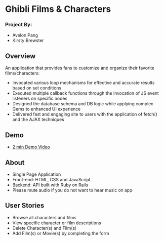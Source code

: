 # Ghibli Films & Characters 
### Project By:
- Avelon Pang
- Kirsty Brewster

## Overview
An application that provides fans to customize and organize their favorite films/characters: 

- Invocated various loop mechanisms for effective and accurate results based on set conditions
- Executed multiple callback functions through the invocation of JS event listeners on specific nodes
- Designed the database schema and DB logic while applying complex Gems to enhanced UI experience
- Delivered fast and engaging site to users with the application of fetch() and the AJAX techniques

## Demo

- [2 min Demo Video](https://www.youtube.com/watch?v=fzeetxQXB9c&list=PLFqQfEnCEJVce2riSm-OIBbySpzLQzCrD&index=6)

## About 
- Single Page Application 
- Front-end: HTML, CSS and JavaScript
- Backend: API built with Ruby on Rails
- Please mute audio if you do not want to hear music on app

## User Stories
- Browse all characters and films
- View specific character or film descriptions
- Delete Character(s) and Film(s)
- Add Film(s) or Movie(s) by completing the form

